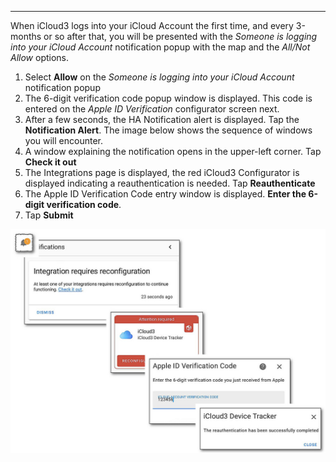------

When iCloud3 logs into your iCloud Account the first time, and every 3-months or so after that, you will be presented with the *Someone is logging into your iCloud Account* notification popup with the map and the *All/Not Allow* options. 

1. Select **Allow** on the *Someone is logging into your iCloud Account* notification popup
2. The 6-digit verification code popup window is displayed. This code is entered on the *Apple ID Verification*  configurator screen next. 
3. After a few seconds, the HA Notification alert is displayed. Tap the **Notification Alert**. The image below shows the sequence of windows you will encounter.
4. A window explaining the notification opens in the upper-left corner. Tap **Check it out**
5. The Integrations page is displayed, the red iCloud3 Configurator is displayed indicating a reauthentication is needed. Tap **Reauthenticate**
6. The Apple ID Verification Code entry window is displayed. **Enter the 6-digit verification code**.
7. Tap **Submit**

![](../images/auth-process.png)

 